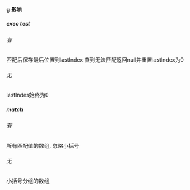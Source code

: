 #### g 影响


##### exec test
###### 有
匹配后保存最后位置到lastIndex 直到无法匹配返回null并重置lastIndex为0
###### 无
lastIndes始终为0

##### match
###### 有
所有匹配值的数组, 忽略小括号
###### 无
小括号分组的数组